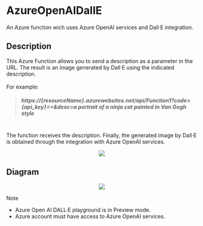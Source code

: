 # AzureOpenAIDallE
An Azure function wich uses Azure OpenAI services and Dall·E integration.
## Description
This Azure Function allows you to send a description as a parameter in the URL. The result is an image generated by Dall·E using the indicated description.
<br><br>
For example:<br><h5>
>https://{resourceName}.azurewebsites.net/api/Function1?code={api_key}==&desc=a portrait of a ninja cat painted in Van Gogh style
</h5><br>
The function receives the description. Finally, the generated image by Dall·E is obtained through the integration with Azure OpenAI services.
<p align="center">
  <img src="../master/sample_img.png">
</p>

## Diagram
<p align="center">
  <img src="../master/Diagram.png">
</p>

> [!NOTE]
> - Azure Open AI DALL·E playground is in Preview mode.
> - Azure account must have access to Azure OpenAI services.
